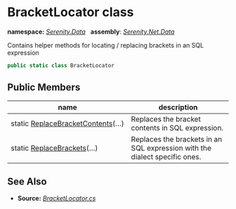 # BracketLocator class
**namespace:** *[Serenity.Data](../README.md#serenity.data-namespace)*   **assembly**: *[Serenity.Net.Data](../README.md)*

Contains helper methods for locating / replacing brackets in an SQL expression

```csharp
public static class BracketLocator
```

## Public Members

| name | description |
| --- | --- |
| static [ReplaceBracketContents](BracketLocator/ReplaceBracketContents.md)(…) | Replaces the bracket contents in SQL expression. |
| static [ReplaceBrackets](BracketLocator/ReplaceBrackets.md)(…) | Replaces the brackets in an SQL expression with the dialect specific ones. |

## See Also

* **Source:** *[BracketLocator.cs](https://github.com/serenity-is/Serenity/blob/master/src/Serenity.Net.Data/Join/BracketLocator.cs)*